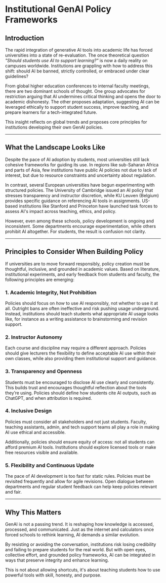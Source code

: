 # Institutional GenAI Policy Frameworks

## Introduction

The rapid integration of generative AI tools into academic life has forced universities into a state of re-evaluation. The once theoretical question  *"Should students use AI to support learning?"*  is now a daily reality on campuses worldwide. Institutions are grappling with how to address this shift: should AI be banned, strictly controlled, or embraced under clear guidelines?

From global higher education conferences to internal faculty meetings, there are two dominant schools of thought. One group advocates for restriction arguing that AI undermines critical thinking and opens the door to academic dishonesty. The other proposes adaptation, suggesting AI can be leveraged ethically to support student success, improve teaching, and prepare learners for a tech-integrated future.

This insight reflects on global trends and proposes core principles for institutions developing their own GenAI policies.

---

## What the Landscape Looks Like

Despite the pace of AI adoption by students, most universities still lack cohesive frameworks for guiding its use. In regions like sub-Saharan Africa and parts of Asia, few institutions have public AI policies not due to lack of interest, but due to resource constraints and uncertainty about regulation.

In contrast, several European universities have begun experimenting with structured policies. The University of Cambridge issued an AI policy that stresses transparency and instructor discretion, while KU Leuven (Belgium) provides specific guidance on referencing AI tools in assignments. US-based institutions like Stanford and Princeton have launched task forces to assess AI's impact across teaching, ethics, and policy.

However, even among these schools, policy development is ongoing and inconsistent. Some departments encourage experimentation, while others prohibit AI altogether. For students, the result is confusion not clarity.

---

## Principles to Consider When Building Policy

If universities are to move forward responsibly, policy creation must be thoughtful, inclusive, and grounded in academic values. Based on literature, institutional experiments, and early feedback from students and faculty, the following principles are emerging:

### 1. Academic Integrity, Not Prohibition  
Policies should focus on *how* to use AI responsibly, not whether to use it at all. Outright bans are often ineffective and risk pushing usage underground. Instead, institutions should teach students what appropriate AI usage looks like, for instance as a writing assistance to brainstorming and revision support.

### 2. Instructor Autonomy  
Each course and discipline may require a different approach. Policies should give lecturers the flexibility to define acceptable AI use within their own classes, while also providing them institutional support and guidance.

### 3. Transparency and Openness  
Students must be encouraged to disclose AI use clearly and consistently. This builds trust and encourages thoughtful reflection about the tools they’re using. Policies should define how students cite AI outputs, such as ChatGPT, and when attribution is required.

### 4. Inclusive Design  
Policies must consider all stakeholders and not just students. Faculty, teaching assistants, admin, and tech support teams all play a role in making AI use ethical and accessible. 

Additionally, policies should ensure equity of access: not all students can afford premium AI tools. Institutions should explore licensed tools or make free resources visible and available.

### 5. Flexibility and Continuous Update  
The pace of AI development is too fast for static rules. Policies must be revisited frequently and allow for agile revisions. Open dialogue between departments and regular student feedback can help keep policies relevant and fair.

---

## Why This Matters

GenAI is not a passing trend. It is reshaping how knowledge is accessed, processed, and communicated. Just as the internet and calculators once forced schools to rethink learning, AI demands a similar evolution. 

By resisting or avoiding the conversation, institutions risk losing credibility and failing to prepare students for the real world. But with open eyes, collective effort, and grounded policy frameworks, AI can be integrated in ways that preserve integrity and enhance learning.

This is not about allowing shortcuts, it's about teaching students how to use powerful tools with skill, honesty, and purpose.
